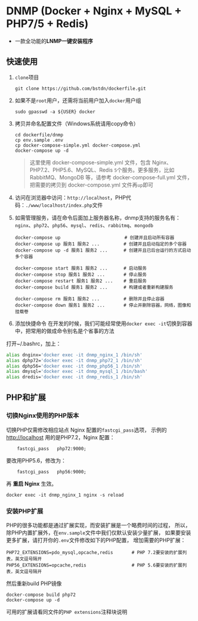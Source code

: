 # DNMP (Docker + Nginx + MySQL + PHP7/5 + Redis)

- 一款全功能的**LNMP一键安装程序**

## 快速使用

1. `clone`项目

    ```
    git clone https://github.com/bstdn/dockerfile.git
    ```

2. 如果不是`root`用户，还需将当前用户加入`docker`用户组

    ```
    sudo gpasswd -a ${USER} docker
    ```

3. 拷贝并命名配置文件（Windows系统请用copy命令）

    ```
    cd dockerfile/dnmp
    cp env.sample .env
    cp docker-compose-simple.yml docker-compose.yml
    docker-compose up -d
    ```
    > 这里使用 docker-compose-simple.yml 文件，包含 Nginx、PHP7.2、PHP5.6、MySQL、Redis `5`个服务。更多服务，比如 RabbitMQ、MongoDB 等，请参考 docker-compose-full.yml 文件，把需要的拷贝到 docker-compose.yml 文件再`up`即可

4. 访问在浏览器中访问：`http://localhost`，PHP代码：`./www/localhost/index.php`文件

5. 如需管理服务，请在命令后面加上服务器名称，dnmp支持的服务名有：`nginx`、`php72`、`php56`、`mysql`、`redis`、`rabbitmq`、`mongodb`

    ```
    docker-compose up                        # 创建并且启动所有容器
    docker-compose up 服务1 服务2 ...         # 创建并且启动指定的多个容器
    docker-compose up -d 服务1 服务2 ...      # 创建并且已后台运行的方式启动多个容器

    docker-compose start 服务1 服务2 ...      # 启动服务
    docker-compose stop 服务1 服务2 ...       # 停止服务
    docker-compose restart 服务1 服务2 ...    # 重启服务
    docker-compose build 服务1 服务2 ...      # 构建或者重新构建服务

    docker-compose rm 服务1 服务2 ...         # 删除并且停止容器
    docker-compose down 服务1 服务2 ...       # 停止并删除容器，网络，图像和挂载卷
    ```

6. 添加快捷命令
在开发的时候，我们可能经常使用`docker exec -it`切换到容器中，把常用的做成命令别名是个省事的方法

打开~/.bashrc，加上：
```bash
alias dnginx='docker exec -it dnmp_nginx_1 /bin/sh'
alias dphp72='docker exec -it dnmp_php72_1 /bin/sh'
alias dphp56='docker exec -it dnmp_php56_1 /bin/sh'
alias dmysql='docker exec -it dnmp_mysql_1 /bin/bash'
alias dredis='docker exec -it dnmp_redis_1 /bin/sh'
```

## PHP和扩展

### 切换Nginx使用的PHP版本

切换PHP仅需修改相应站点 Nginx 配置的`fastcgi_pass`选项，
示例的 [http://localhost](http://localhost) 用的是PHP7.2，Nginx 配置：

```
    fastcgi_pass   php72:9000;
```

要改用PHP5.6，修改为：

```
    fastcgi_pass   php56:9000;
```

再 **重启 Nginx** 生效。

```
docker exec -it dnmp_nginx_1 nginx -s reload
```

### 安装PHP扩展

PHP的很多功能都是通过扩展实现，而安装扩展是一个略费时间的过程，
所以，除PHP内置扩展外，在`env.sample`文件中我们仅默认安装少量扩展，
如果要安装更多扩展，请打开你的`.env`文件修改如下的PHP配置，
增加需要的PHP扩展：

```
PHP72_EXTENSIONS=pdo_mysql,opcache,redis       # PHP 7.2要安装的扩展列表，英文逗号隔开
PHP56_EXTENSIONS=opcache,redis                 # PHP 5.6要安装的扩展列表，英文逗号隔开
```

然后重新build PHP镜像

```
docker-compose build php72
docker-compose up -d
```

可用的扩展请看同文件的`PHP extensions`注释块说明
